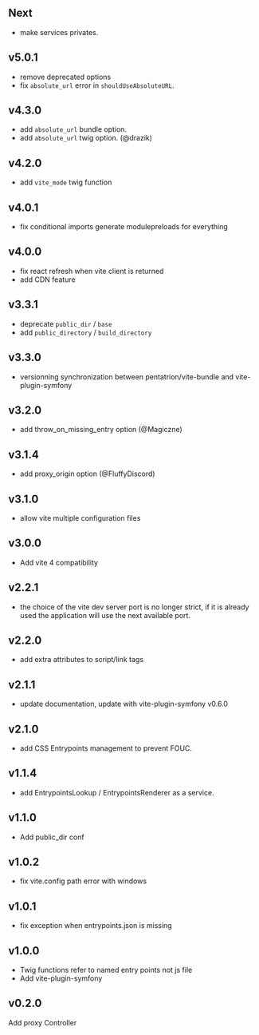 ## Next

- make services privates.

## v5.0.1

- remove deprecated options
- fix `absolute_url` error in `shouldUseAbsoluteURL`.

## v4.3.0

- add `absolute_url` bundle option.
- add `absolute_url` twig option. (@drazik)

## v4.2.0

- add `vite_mode` twig function

## v4.0.1

- fix conditional imports generate modulepreloads for everything

## v4.0.0

- fix react refresh when vite client is returned
- add CDN feature

## v3.3.1

- deprecate `public_dir` / `base`
- add `public_directory` / `build_directory`

## v3.3.0

- versionning synchronization between pentatrion/vite-bundle and vite-plugin-symfony

## v3.2.0

- add throw_on_missing_entry option (@Magiczne)

## v3.1.4

- add proxy_origin option (@FluffyDiscord)

## v3.1.0

- allow vite multiple configuration files

## v3.0.0

- Add vite 4 compatibility

## v2.2.1

- the choice of the vite dev server port is no longer strict, if it is already used the application will use the next available port.

## v2.2.0

- add extra attributes to script/link tags

## v2.1.1

- update documentation, update with vite-plugin-symfony v0.6.0

## v2.1.0

- add CSS Entrypoints management to prevent FOUC.

## v1.1.4

- add EntrypointsLookup / EntrypointsRenderer as a service.

## v1.1.0

- Add public_dir conf

## v1.0.2

- fix vite.config path error with windows

## v1.0.1 

- fix exception when entrypoints.json is missing

## v1.0.0

- Twig functions refer to named entry points not js file
- Add vite-plugin-symfony

## v0.2.0

Add proxy Controller